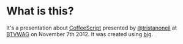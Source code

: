 # What is this?

It's a presentation about [CoffeeScript](http://coffeescript.org) presented by [@tristanoneil](http://twitter.com/tristanoneil) at [BTVWAG](http://btvwag.org) on November 7th 2012. It was created using [big](https://github.com/tmcw/big).
